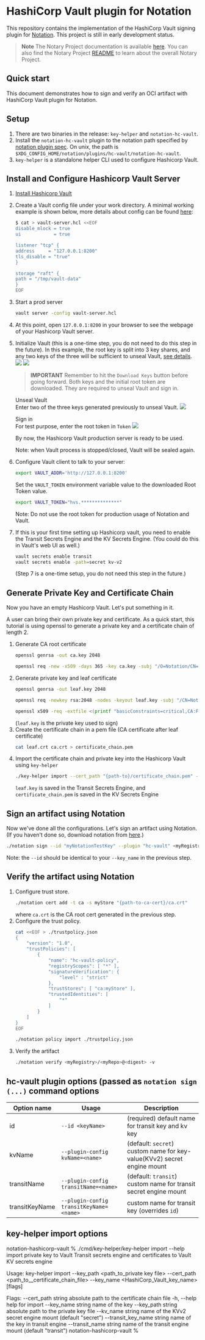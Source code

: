# HashiCorp Vault plugin for Notation

This repository contains the implementation of the HashiCorp Vault signing plugin for [Notation](https://notaryproject.dev/). This project is still in early development status.

> **Note** The Notary Project documentation is available [here](https://notaryproject.dev/docs/). You can also find the Notary Project [README](https://github.com/notaryproject/.github/blob/main/README.md) to learn about the overall Notary Project.

## Quick start

This document demonstrates how to sign and verify an OCI artifact with HashiCorp Vault plugin for Notation. 

## Setup

1. There are two binaries in the release: `key-helper` and `notation-hc-vault`.
2. Install the `notation-hc-vault` plugin to the notation path specified by [notation plugin spec](https://github.com/notaryproject/notaryproject/blob/main/specs/plugin-extensibility.md#installation). On unix, the path is `$XDG_CONFIG_HOME/notation/plugins/hc-vault/notation-hc-vault`.
3. `key-helper` is a standalone helper CLI used to configure Hashicorp Vault.

## Install and Configure Hashicorp Vault Server
1. [Install Hashicorp Vault](https://developer.hashicorp.com/vault/downloads)
2. Create a Vault config file under your work directory. A minimal working example is shown below, more details about config can be found [here](https://developer.hashicorp.com/vault/tutorials/operations/configure-vault#configuration-files):
    ```bash
    $ cat > vault-server.hcl <<EOF
    disable_mlock = true
    ui            = true

    listener "tcp" {
    address     = "127.0.0.1:8200"
    tls_disable = "true"
    }

    storage "raft" {
    path = "/tmp/vault-data"
    }
    EOF
    ```
3. Start a prod server 
    ```bash 
    vault server -config vault-server.hcl
    ```   
4. At this point, open `127.0.0.1:8200` in your browser to see the webpage of your Hashicorp Vault server.
5. Initialize Vault (this is a one-time step, you do not need to do this step in the future). In this example, the root key is split into 3 key shares, and any two keys of the three will be sufficient to unseal Vault, [see details](https://developer.hashicorp.com/vault/docs/concepts/seal).
    ![](./docs/root_keys.png)
    ![](./docs/download_keys.png)
    
    > **IMPORTANT** Remember to hit the `Download Keys` button before going forward. Both keys and the initial root token are downloaded. They are required to unseal Vault and sign in.
    
    Unseal Vault <br>
    Enter two of the three keys generated previously to unseal Vault.
    ![](./docs/unseal_vault.png)
    
    Sign in <br>
    For test purpose, enter the root token in `Token`
    ![](./docs/sign_in.png)
    
    By now, the Hashicorp Vault production server is ready to be used.
    
    Note: when Vault process is stopped/closed, Vault will be sealed again.
6. Configure Vault client to talk to your server:
    ```bash
    export VAULT_ADDR='http://127.0.0.1:8200'
    ```
    Set the `VAULT_TOKEN` environment variable value to the downloaded Root Token value.
    ```bash
    export VAULT_TOKEN="hvs.**************"
    ```
    Note: Do not use the root token for production usage of Notation and Vault.
7. If this is your first time setting up Hashicorp vault, you need to enable the Transit Secrets Engine and the KV Secrets Engine. (You could do this in Vault's web UI as well.)
    ```bash
    vault secrets enable transit
    vault secrets enable -path=secret kv-v2
    ```
    (Step 7 is a one-time setup, you do not need this step in the future.)

## Generate Private Key and Certificate Chain
Now you have an empty Hashicorp Vault. Let's put something in it.

A user can bring their own private key and certificate. As a quick start, this tutorial is using openssl to generate a private key and a certificate chain of length 2.
1. Generate CA root certificate
   ```bash
   openssl genrsa -out ca.key 2048
   
   openssl req -new -x509 -days 365 -key ca.key -subj "/O=Notation/CN=Notation Root CA" -out ca.crt -addext "keyUsage=critical,keyCertSign"
   ```
2. Generate private key and leaf certificate
   ```bash
   openssl genrsa -out leaf.key 2048
   
   openssl req -newkey rsa:2048 -nodes -keyout leaf.key -subj "/CN=Notation.leaf" -out leaf.csr
   
   openssl x509 -req -extfile <(printf "basicConstraints=critical,CA:FALSE\nkeyUsage=critical,digitalSignature") -days 365 -in leaf.csr -CA ca.crt -CAkey ca.key -CAcreateserial -out leaf.crt
   ```
   (`leaf.key` is the private key used to sign)
3. Create the certificate chain in a pem file (CA certificate after leaf certificate)
   ```bash
   cat leaf.crt ca.crt > certificate_chain.pem
   ```
4. Import the certificate chain and private key into the Hashicorp Vault using `key-helper`
    ```bash
    ./key-helper import --cert_path "{path-to}/certificate_chain.pem" --key_name "myNotationTestKey" --key_path "{path-to}/leaf.key"
    ```
    `leaf.key` is saved in the Transit Secrets Engine, and `certificate_chain.pem` is saved in the KV Secrets Engine

## Sign an artifact using Notation
Now we've done all the configurations. Let's sign an artifact using Notation. (If you haven't done so, download notation from [here](https://github.com/notaryproject/notation/releases).)
```bash
./notation sign --id "myNotationTestKey" --plugin "hc-vault" <myRegistry>/<myRepo>@<digest>
```
Note: the `--id` should be identical to your `--key_name` in the previous step.

## Verify the artifact using Notation
1. Configure trust store.
    ```bash
    ./notation cert add -t ca -s myStore "{path-to-ca-cert}/ca.crt"
    ```
    where `ca.crt` is the CA root cert generated in the previous step.
2. Configure the trust policy.
    ```bash 
    cat <<EOF > ./trustpolicy.json
    {
        "version": "1.0",
        "trustPolicies": [
            {
                "name": "hc-vault-policy",
                "registryScopes": [ "*" ],
                "signatureVerification": {
                    "level" : "strict" 
                },
                "trustStores": [ "ca:myStore" ],
                "trustedIdentities": [
                    "*"
                ]
            }
        ]
    }
    EOF
    ```
    ```bash
    ./notation policy import ./trustpolicy.json
    ```
3. Verify the artifact
    ```bash
    ./notation verify <myRegistry>/<myRepo>@<digest> -v
    ```

## hc-vault plugin options (passed as `notation sign (...)` command options
|Option name    |Usage                                   |Description                                                           |
|---------------|----------------------------------------|-----------------------------------------------------------------------|
|id             |`--id <keyName>`                        |(required) default name for transit key and kv key                     |
|kvName         |`--plugin-config kvName=<name>`         |(default: `secret`) custom name for key-value(KVv2) secret engine mount|
|transitName    |`--plugin-config transitName=<name>`    |(default: `transit`) custom name for transit secret engine mount       |
|transitKeyName |`--plugin-config transitKeyName=<name>` |custom name for transit key (overrides `id`)                           |

## key-helper import options
notation-hashicorp-vault % ./cmd/key-helper/key-helper import --help
import private key to Vault Transit secrets engine and certificates to Vault KV secrets engine

Usage:
  key-helper import --key_path <path_to_private key file> --cert_path <path_to__certificate_chain_file> --key_name <HashiCorp_Vault_key_name> [flags]

Flags:
      --cert_path string          absolute path to the certificate chain file
  -h, --help                      help for import
      --key_name string           name of the key
      --key_path string           absolute path to the private key file
      --kv_name string            name of the KVv2 secret engine mount (default "secret")
      --transit_key_name string   name of the key in transit engine
      --transit_name string       name of the transit engine mount (default "transit")
notation-hashicorp-vault %
